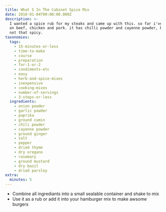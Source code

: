 ```yaml
---
title: What S In The Cabinet Spice Mix
date: 2010-01-04T00:00:00.000Z
description: >-
  I wanted a spice rub for my steaks and came up with this. so far i've used it
  on beef, chicken and pork. it has chilli powder and cayenne powder, but it's
  not that spicy.
taxonomies:
  tags:
    - 15-minutes-or-less
    - time-to-make
    - course
    - preparation
    - for-1-or-2
    - condiments-etc
    - easy
    - herb-and-spice-mixes
    - inexpensive
    - cooking-mixes
    - number-of-servings
    - 3-steps-or-less
  ingredients:
    - onion powder
    - garlic powder
    - paprika
    - ground cumin
    - chili powder
    - cayenne powder
    - ground ginger
    - salt
    - pepper
    - dried thyme
    - dry oregano
    - rosemary
    - ground mustard
    - dry basil
    - dried parsley
extra:
  minutes: 5
---
```

 - Combine all ingrediants into a small sealable container and shake to mix
 - Use it as a rub or add it into your hamburger mix to make awsome burgers
